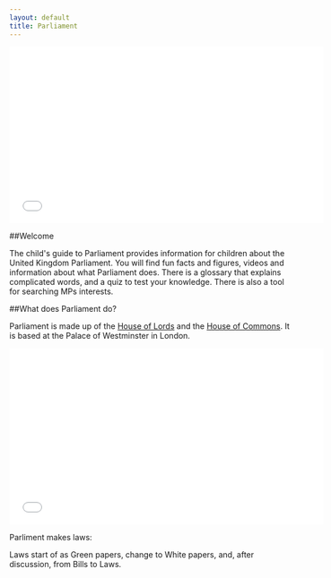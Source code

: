 ```yaml
---
layout: default
title: Parliament
---
```


<iframe class="pull-right" width="560" height="315" src="//www.youtube.com/embed/RAMbIz3Y2JA?list=PL03FFE1F0B34AA057" frameborder="0" allowfullscreen></iframe>

##Welcome

The child's guide to Parliament provides information for children about the United Kingdom Parliament. You will find fun facts and figures, videos and information about what Parliament does. There is a glossary that explains complicated words, and a quiz to test your knowledge. There is also a tool for searching MPs interests.

##What does Parliament do?

Parliament is made up of the [House of Lords](lords.html) and the [House of Commons](commons.html). It is based at the Palace of Westminster in London.

<iframe class="pull-right" width="560" height="315" src="//www.youtube.com/embed/1KFGt9M-j28" frameborder="0" allowfullscreen></iframe>

Parliment makes laws:

Laws start of as Green papers, change to White papers, and, after discussion, from Bills to Laws.

